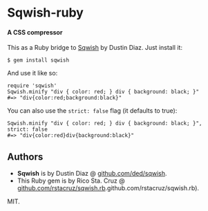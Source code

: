 # Sqwish-ruby
#### A CSS compressor

This as a Ruby bridge to [Sqwish](https://github.com/ded/sqwish) by Dustin 
Diaz. Just install it:

    $ gem install sqwish

And use it like so:

    require 'sqwish'
    Sqwish.minify "div { color: red; } div { background: black; }"
    #=> "div{color:red;background:black}"

You can also use the `strict: false` flag (it defaults to true):

    Sqwish.minify "div { color: red; } div { background: black; }", strict: false
    #=> "div{color:red}div{background:black}"

## Authors

 * **Sqwish** is by Dustin Diaz @ [github.com/ded/sqwish](https://github.com/ded/sqwish).
 * This Ruby gem is by Rico Sta. Cruz @ [github.com/rstacruz/sqwish.rb](http://github.com/rstacruz/sqwish.rb).github.com/rstacruz/sqwish.rb).

MIT.
